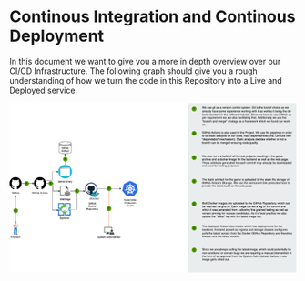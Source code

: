 # Continous Integration and Continous Deployment
In this document we want to give you a more in depth overview over our CI/CD Infrastructure.
The following graph should give you a rough understanding of how we turn the code in this Repository into a Live and Deployed service.

![CI-CD Diagram]( ./assets/CI-CD.drawio.svg )

